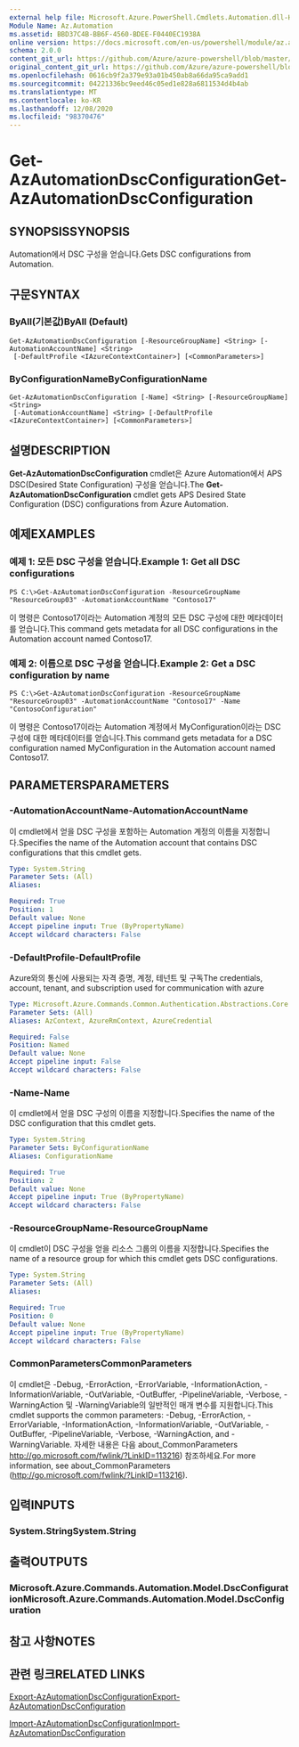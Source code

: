 ```yaml
---
external help file: Microsoft.Azure.PowerShell.Cmdlets.Automation.dll-Help.xml
Module Name: Az.Automation
ms.assetid: BBD37C4B-BB6F-4560-BDEE-F0440EC1938A
online version: https://docs.microsoft.com/en-us/powershell/module/az.automation/get-azautomationdscconfiguration
schema: 2.0.0
content_git_url: https://github.com/Azure/azure-powershell/blob/master/src/Automation/Automation/help/Get-AzAutomationDscConfiguration.md
original_content_git_url: https://github.com/Azure/azure-powershell/blob/master/src/Automation/Automation/help/Get-AzAutomationDscConfiguration.md
ms.openlocfilehash: 0616cb9f2a379e93a01b450ab8a66da95ca9add1
ms.sourcegitcommit: 04221336bc9eed46c05ed1e828a6811534d4b4ab
ms.translationtype: MT
ms.contentlocale: ko-KR
ms.lasthandoff: 12/08/2020
ms.locfileid: "98370476"
---
```

# <span data-ttu-id="cd09d-101">Get-AzAutomationDscConfiguration</span><span class="sxs-lookup"><span data-stu-id="cd09d-101">Get-AzAutomationDscConfiguration</span></span>

## <span data-ttu-id="cd09d-102">SYNOPSIS</span><span class="sxs-lookup"><span data-stu-id="cd09d-102">SYNOPSIS</span></span>
<span data-ttu-id="cd09d-103">Automation에서 DSC 구성을 얻습니다.</span><span class="sxs-lookup"><span data-stu-id="cd09d-103">Gets DSC configurations from Automation.</span></span>

## <span data-ttu-id="cd09d-104">구문</span><span class="sxs-lookup"><span data-stu-id="cd09d-104">SYNTAX</span></span>

### <span data-ttu-id="cd09d-105">ByAll(기본값)</span><span class="sxs-lookup"><span data-stu-id="cd09d-105">ByAll (Default)</span></span>
```
Get-AzAutomationDscConfiguration [-ResourceGroupName] <String> [-AutomationAccountName] <String>
 [-DefaultProfile <IAzureContextContainer>] [<CommonParameters>]
```

### <span data-ttu-id="cd09d-106">ByConfigurationName</span><span class="sxs-lookup"><span data-stu-id="cd09d-106">ByConfigurationName</span></span>
```
Get-AzAutomationDscConfiguration [-Name] <String> [-ResourceGroupName] <String>
 [-AutomationAccountName] <String> [-DefaultProfile <IAzureContextContainer>] [<CommonParameters>]
```

## <span data-ttu-id="cd09d-107">설명</span><span class="sxs-lookup"><span data-stu-id="cd09d-107">DESCRIPTION</span></span>
<span data-ttu-id="cd09d-108">**Get-AzAutomationDscConfiguration** cmdlet은 Azure Automation에서 APS DSC(Desired State Configuration) 구성을 얻습니다.</span><span class="sxs-lookup"><span data-stu-id="cd09d-108">The **Get-AzAutomationDscConfiguration** cmdlet gets APS Desired State Configuration (DSC) configurations from Azure Automation.</span></span>

## <span data-ttu-id="cd09d-109">예제</span><span class="sxs-lookup"><span data-stu-id="cd09d-109">EXAMPLES</span></span>

### <span data-ttu-id="cd09d-110">예제 1: 모든 DSC 구성을 얻습니다.</span><span class="sxs-lookup"><span data-stu-id="cd09d-110">Example 1: Get all DSC configurations</span></span>
```
PS C:\>Get-AzAutomationDscConfiguration -ResourceGroupName "ResourceGroup03" -AutomationAccountName "Contoso17"
```

<span data-ttu-id="cd09d-111">이 명령은 Contoso17이라는 Automation 계정의 모든 DSC 구성에 대한 메타데이터를 얻습니다.</span><span class="sxs-lookup"><span data-stu-id="cd09d-111">This command gets metadata for all DSC configurations in the Automation account named Contoso17.</span></span>

### <span data-ttu-id="cd09d-112">예제 2: 이름으로 DSC 구성을 얻습니다.</span><span class="sxs-lookup"><span data-stu-id="cd09d-112">Example 2: Get a DSC configuration by name</span></span>
```
PS C:\>Get-AzAutomationDscConfiguration -ResourceGroupName "ResourceGroup03" -AutomationAccountName "Contoso17" -Name "ContosoConfiguration"
```

<span data-ttu-id="cd09d-113">이 명령은 Contoso17이라는 Automation 계정에서 MyConfiguration이라는 DSC 구성에 대한 메타데이터를 얻습니다.</span><span class="sxs-lookup"><span data-stu-id="cd09d-113">This command gets metadata for a DSC configuration named MyConfiguration in the Automation account named Contoso17.</span></span>

## <span data-ttu-id="cd09d-114">PARAMETERS</span><span class="sxs-lookup"><span data-stu-id="cd09d-114">PARAMETERS</span></span>

### <span data-ttu-id="cd09d-115">-AutomationAccountName</span><span class="sxs-lookup"><span data-stu-id="cd09d-115">-AutomationAccountName</span></span>
<span data-ttu-id="cd09d-116">이 cmdlet에서 얻을 DSC 구성을 포함하는 Automation 계정의 이름을 지정합니다.</span><span class="sxs-lookup"><span data-stu-id="cd09d-116">Specifies the name of the Automation account that contains DSC configurations that this cmdlet gets.</span></span>

```yaml
Type: System.String
Parameter Sets: (All)
Aliases:

Required: True
Position: 1
Default value: None
Accept pipeline input: True (ByPropertyName)
Accept wildcard characters: False
```

### <span data-ttu-id="cd09d-117">-DefaultProfile</span><span class="sxs-lookup"><span data-stu-id="cd09d-117">-DefaultProfile</span></span>
<span data-ttu-id="cd09d-118">Azure와의 통신에 사용되는 자격 증명, 계정, 테넌트 및 구독</span><span class="sxs-lookup"><span data-stu-id="cd09d-118">The credentials, account, tenant, and subscription used for communication with azure</span></span>

```yaml
Type: Microsoft.Azure.Commands.Common.Authentication.Abstractions.Core.IAzureContextContainer
Parameter Sets: (All)
Aliases: AzContext, AzureRmContext, AzureCredential

Required: False
Position: Named
Default value: None
Accept pipeline input: False
Accept wildcard characters: False
```

### <span data-ttu-id="cd09d-119">-Name</span><span class="sxs-lookup"><span data-stu-id="cd09d-119">-Name</span></span>
<span data-ttu-id="cd09d-120">이 cmdlet에서 얻을 DSC 구성의 이름을 지정합니다.</span><span class="sxs-lookup"><span data-stu-id="cd09d-120">Specifies the name of the DSC configuration that this cmdlet gets.</span></span>

```yaml
Type: System.String
Parameter Sets: ByConfigurationName
Aliases: ConfigurationName

Required: True
Position: 2
Default value: None
Accept pipeline input: True (ByPropertyName)
Accept wildcard characters: False
```

### <span data-ttu-id="cd09d-121">-ResourceGroupName</span><span class="sxs-lookup"><span data-stu-id="cd09d-121">-ResourceGroupName</span></span>
<span data-ttu-id="cd09d-122">이 cmdlet이 DSC 구성을 얻을 리소스 그룹의 이름을 지정합니다.</span><span class="sxs-lookup"><span data-stu-id="cd09d-122">Specifies the name of a resource group for which this cmdlet gets DSC configurations.</span></span>

```yaml
Type: System.String
Parameter Sets: (All)
Aliases:

Required: True
Position: 0
Default value: None
Accept pipeline input: True (ByPropertyName)
Accept wildcard characters: False
```

### <span data-ttu-id="cd09d-123">CommonParameters</span><span class="sxs-lookup"><span data-stu-id="cd09d-123">CommonParameters</span></span>
<span data-ttu-id="cd09d-124">이 cmdlet은 -Debug, -ErrorAction, -ErrorVariable, -InformationAction, -InformationVariable, -OutVariable, -OutBuffer, -PipelineVariable, -Verbose, -WarningAction 및 -WarningVariable의 일반적인 매개 변수를 지원합니다.</span><span class="sxs-lookup"><span data-stu-id="cd09d-124">This cmdlet supports the common parameters: -Debug, -ErrorAction, -ErrorVariable, -InformationAction, -InformationVariable, -OutVariable, -OutBuffer, -PipelineVariable, -Verbose, -WarningAction, and -WarningVariable.</span></span> <span data-ttu-id="cd09d-125">자세한 내용은 다음 about_CommonParameters http://go.microsoft.com/fwlink/?LinkID=113216) 참조하세요.</span><span class="sxs-lookup"><span data-stu-id="cd09d-125">For more information, see about_CommonParameters (http://go.microsoft.com/fwlink/?LinkID=113216).</span></span>

## <span data-ttu-id="cd09d-126">입력</span><span class="sxs-lookup"><span data-stu-id="cd09d-126">INPUTS</span></span>

### <span data-ttu-id="cd09d-127">System.String</span><span class="sxs-lookup"><span data-stu-id="cd09d-127">System.String</span></span>

## <span data-ttu-id="cd09d-128">출력</span><span class="sxs-lookup"><span data-stu-id="cd09d-128">OUTPUTS</span></span>

### <span data-ttu-id="cd09d-129">Microsoft.Azure.Commands.Automation.Model.DscConfiguration</span><span class="sxs-lookup"><span data-stu-id="cd09d-129">Microsoft.Azure.Commands.Automation.Model.DscConfiguration</span></span>

## <span data-ttu-id="cd09d-130">참고 사항</span><span class="sxs-lookup"><span data-stu-id="cd09d-130">NOTES</span></span>

## <span data-ttu-id="cd09d-131">관련 링크</span><span class="sxs-lookup"><span data-stu-id="cd09d-131">RELATED LINKS</span></span>

[<span data-ttu-id="cd09d-132">Export-AzAutomationDscConfiguration</span><span class="sxs-lookup"><span data-stu-id="cd09d-132">Export-AzAutomationDscConfiguration</span></span>](./Export-AzAutomationDscConfiguration.md)

[<span data-ttu-id="cd09d-133">Import-AzAutomationDscConfiguration</span><span class="sxs-lookup"><span data-stu-id="cd09d-133">Import-AzAutomationDscConfiguration</span></span>](./Import-AzAutomationDscConfiguration.md)


